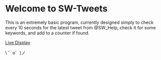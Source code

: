 Welcome to SW-Tweets
=================

This is an extremely basic program, currently designed simply to check every 10 seconds for the latest tweet from @SW_Help, check it for some keywords, and add to a counter if found.

[Live Display](https://sw-tweets.glitch.me)

\ ゜o゜)ノ
